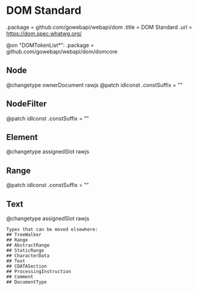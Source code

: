 # DOM Standard

.package = github.com/gowebapi/webapi/dom
.title = DOM Standard
.url = <https://dom.spec.whatwg.org/>

@on "DOMTokenList*": .package = github.com/gowebapi/webapi/dom/domcore

## Node

@changetype ownerDocument rawjs
@patch idlconst
.constSuffix = ""

## NodeFilter

@patch idlconst
.constSuffix = ""

## Element

@changetype assignedSlot rawjs

## Range

@patch idlconst
.constSuffix = ""

## Text

@changetype assignedSlot rawjs

    Types that can be moved elsewhere:
    ## TreeWalker
    ## Range
    ## AbstractRange
    ## StaticRange
    ## CharacterData
    ## Text
    ## CDATASection
    ## ProcessingInstruction
    ## Comment
    ## DocumentType
